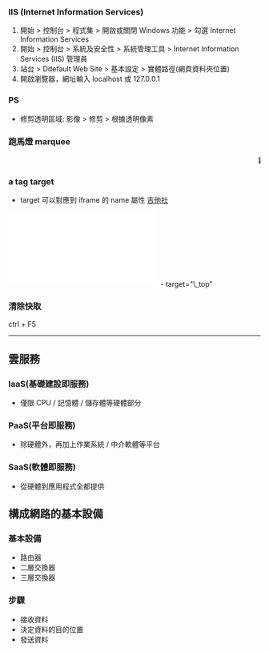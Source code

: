 ### IIS (Internet Information Services)

1. 開始 > 控制台 > 程式集 > 開啟或關閉 Windows 功能 > 勾選 Internet Information Services
2. 開始 > 控制台 > 系統及安全性 > 系統管理工具 > Internet Information Services (IIS) 管理員
3. 站台 > Ddefault Web Site > 基本設定 > 實體路徑(網頁資料夾位置)
4. 開啟瀏覽器，網址輸入 localhost 或 127.0.0.1

### PS

- 修剪透明區域:
  影像 > 修剪 > 根據透明像素

### 跑馬燈 marquee

<marquee>歡迎光臨校園社團介紹網，參觀後請支持社團活 動並熱烈參與</marquee>

### a tag target

- target 可以對應到 iframe 的 name 屬性
<a href="guitar_history.html" target="iframe">吉他社</a>
<iframe id="myframe" src="main.html" frameborder="0" name="iframe" scrolling="auto"></iframe>
- target="\_top"

### 清除快取

ctrl + F5

---

## 雲服務

### IaaS(基礎建設即服務)

- 僅限 CPU / 記憶體 / 儲存體等硬體部分

### PaaS(平台即服務)

- 除硬體外，再加上作業系統 / 中介軟體等平台

### SaaS(軟體即服務)

- 從硬體到應用程式全都提供

## 構成網路的基本設備

### 基本設備

- 路由器
- 二層交換器
- 三層交換器

### 步驟

- 接收資料
- 決定資料的目的位置
- 發送資料
